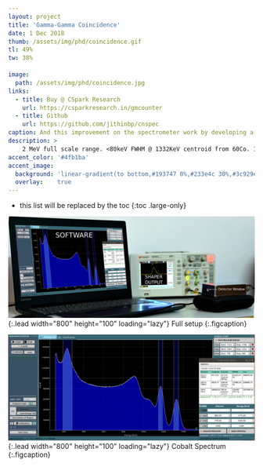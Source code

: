 ```yaml
---
layout: project
title: 'Gamma-Gamma Coincidence'
date: 1 Dec 2018
thumb: /assets/img/phd/coincidence.gif
tl: 49%
tw: 38%

image:  
  path: /assets/img/phd/coincidence.jpg
links:
  - title: Buy @ CSpark Research
    url: https://csparkresearch.in/gmcounter
  - title: Github
    url: https://github.com/jithinbp/cnspec
caption: And this improvement on the spectrometer work by developing a coincidence detection dual MCA
description: >
    2 MeV full scale range. <80keV FWHM @ 1332KeV centroid from 60Co. 1024 bin MCA integrated. Fully USB powered unit. 16 million counts per channel. Monitoring output for shaping amplifier. Fully featured Python software supplied open-source
accent_color: '#4fb1ba'
accent_image:
  background: 'linear-gradient(to bottom,#193747 0%,#233e4c 30%,#3c929e 50%,#d5d5d4 70%,#cdccc8 100%)'
  overlay:    true
---
```


* this list will be replaced by the toc
{:toc .large-only}

![Full-width image](/assets/img/phd/gamma_cover.jpg){:.lead width="800" height="100" loading="lazy"}
Full setup
{:.figcaption}

![Full-width image](/assets/img/phd/gamma_spectrum.png){:.lead width="800" height="100" loading="lazy"}
Cobalt Spectrum
{:.figcaption}
